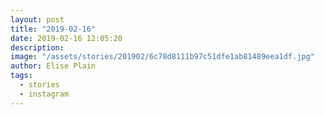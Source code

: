 ```yaml
---
layout: post
title: "2019-02-16"
date: 2019-02-16 12:05:20
description: 
image: "/assets/stories/201902/6c78d8111b97c51dfe1ab81489eea1df.jpg"
author: Elise Plain
tags: 
  - stories
  - instagram
---
```



<p></p>
